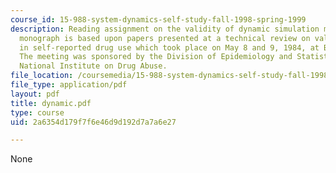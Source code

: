 ```yaml
---
course_id: 15-988-system-dynamics-self-study-fall-1998-spring-1999
description: Reading assignment on the validity of dynamic simulation models. This
  monograph is based upon papers presented at a technical review on validity issues
  in self-reported drug use which took place on May 8 and 9, 1984, at Beheads, Maryland.
  The meeting was sponsored by the Division of Epidemiology and Statistical Analysis,
  National Institute on Drug Abuse.
file_location: /coursemedia/15-988-system-dynamics-self-study-fall-1998-spring-1999/2a6354d179f7f6e46d9d192d7a7a6e27_dynamic.pdf
file_type: application/pdf
layout: pdf
title: dynamic.pdf
type: course
uid: 2a6354d179f7f6e46d9d192d7a7a6e27

---
```

None